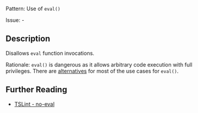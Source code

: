 Pattern: Use of `eval()`

Issue: -

## Description

Disallows `eval` function invocations.  
  
Rationale: `eval()` is dangerous as it allows arbitrary code execution with full privileges. There are [alternatives](https://developer.mozilla.org/en-US/docs/Web/JavaScript/Reference/Global_Objects/eval) for most of the use cases for `eval()`.

## Further Reading

* [TSLint - no-eval](https://palantir.github.io/tslint/rules/no-eval)